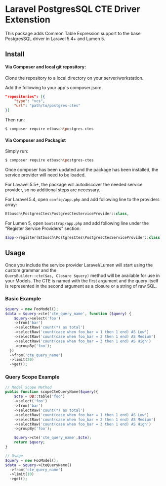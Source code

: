 # Laravel PostgresSQL CTE Driver Extenstion


This package adds Common Table Expression support to the base PostgresSQL driver in Laravel 5.4+ and Lumen 5.

## Install

#### Via Composer and local git repository:

Clone the repository to a local directory on your server/workstation.

Add the following to your app's composer.json:

``` json
"repositories": [{
    "type": "vcs",
    "url": "path/to/postgres-ctes"
}]
```
Then run:

``` bash
$ composer require etbusch\postgres-ctes
```

#### Via Composer and Packagist

Simply run:

``` bash
$ composer require etbusch\postgres-ctes
```

Once composer has been updated and the package has been installed, the service provider will need to be loaded.

For Lavavel 5.5+, the package will autodiscover the needed service provider, so no additional steps are necessary.

For Laravel 5.4, open `config/app.php` and add following line to the providers array:
``` php
Etbusch\PostgresCtes\PostgresCtesServiceProvider::class,
```

For Lumen 5, open `bootstrap/app.php` and add following line under the "Register Service Providers" section:
``` php
$app->register(Etbusch\PostgresCtes\PostgresCtesServiceProvider::class);
```

## Usage

Once you include the service provider Laravel/Lumen will start using the custom grammar and the  
``` QueryBuilder::cte($as, Closure $query) ``` method will be available for use in your Models. The CTE is named with the first argument and the query itself is represented in the second argument as a closure or a string of raw SQL.

### Basic Example

``` php
$query = new FooModel();
$data = $query->cte('cte_query_name', function ($query) {
    $query->select('foo')
    ->from('bar')
    ->selectRaw('count(*) as total')
    ->selectRaw('count(case when foo_bar = 1 then 1 end) AS Low')
    ->selectRaw('count(case when foo_bar = 2 then 1 end) AS Medium')
    ->selectRaw('count(case when foo_bar = 3 then 1 end) AS High')
    ->groupBy('foo');
  })
  ->from('cte_query_name')
  ->limit(20)
  ->get();
```

### Query Scope Example

``` php
// Model Scope Method
public function scopeCteQueryName($query){
    $cte = DB::table('foo')
    ->select('foo')
    ->from('bar')
    ->selectRaw('count(*) as total')
    ->selectRaw('count(case when foo_bar = 1 then 1 end) AS Low')
    ->selectRaw('count(case when foo_bar = 2 then 1 end) AS Medium')
    ->selectRaw('count(case when foo_bar = 3 then 1 end) AS High')
    ->groupBy('foo');

    $query->cte('cte_query_name',$cte);
    return $query;
}

// Usage
$query = new FooModel();
$data = $query->CteQueryName()
  ->from('cte_query_name')
  ->limit(10)
  ->get();
```


